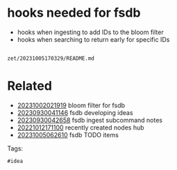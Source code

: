 # hooks needed for fsdb

- hooks when ingesting to add IDs to the bloom filter
- hooks when searching to return early for specific IDs

```
```

` zet/20231005170329/README.md `

# Related

- [20231002021919](/zet/20231002021919/README.md) bloom filter for fsdb
- [20230930041146](/zet/20230930041146/README.md) fsdb developing ideas
- [20230930042658](/zet/20230930042658/README.md) fsdb ingest subcommand notes
- [20221012171100](/zet/20221012171100/README.md) recently created nodes hub
- [20231005062610](/zet/20231005062610/README.md) fsdb TODO items

Tags:

    #idea
